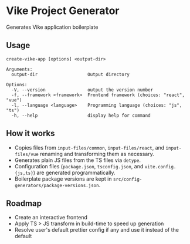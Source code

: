 # Vike Project Generator

Generates Vike application boilerplate

## Usage
```
create-vike-app [options] <output-dir>

Arguments:
  output-dir                   Output directory

Options:
  -V, --version                output the version number
  -f, --framework <framework>  Frontend framework (choices: "react", "vue")
  -l, --language <language>    Programming language (choices: "js", "ts")
  -h, --help                   display help for command
```

## How it works
- Copies files from `input-files/common`, `input-files/react`, and `input-files/vue` renaming and transforming them as necessary.
- Generates plain JS files from the TS files via `detype`.
- Configuration files (`package.json`, `tsconfig.json`, and `vite.config.{js,ts}`) are generated programmatically.
- Boilerplate package versions are kept in `src/config-generators/package-versions.json`.

## Roadmap
- Create an interactive frontend
- Apply TS > JS transform in build-time to speed up generation
- Resolve user's default prettier config if any and use it instead of the default

